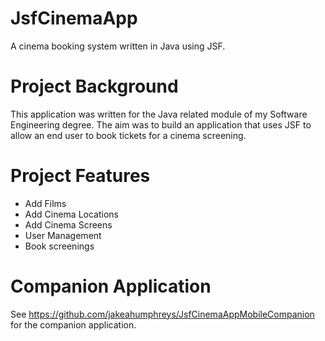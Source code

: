 # JsfCinemaApp
A cinema booking system written in Java using JSF.

# Project Background
This application was written for the Java related module of my Software Engineering degree. The aim was to build an application that uses JSF to allow an end user to
book tickets for a cinema screening.

# Project Features
- Add Films
- Add Cinema Locations
- Add Cinema Screens
- User Management
- Book screenings

# Companion Application
See https://github.com/jakeahumphreys/JsfCinemaAppMobileCompanion for the companion application.
